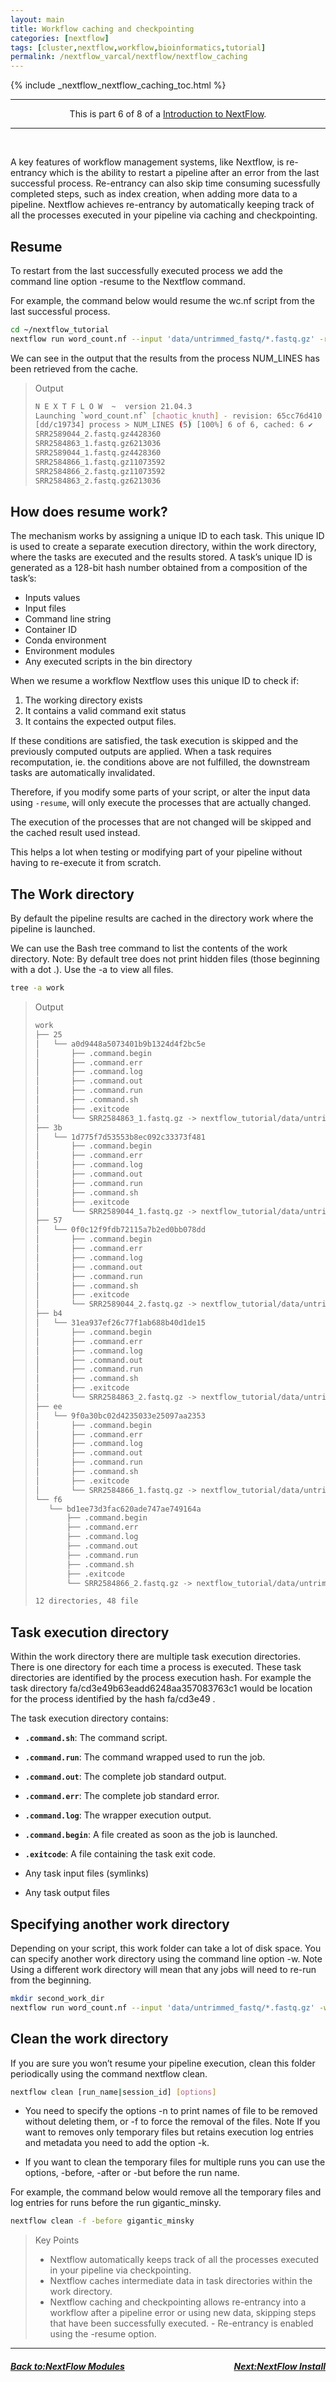 ```yaml
---
layout: main
title: Workflow caching and checkpointing
categories: [nextflow]
tags: [cluster,nextflow,workflow,bioinformatics,tutorial]
permalink: /nextflow_varcal/nextflow/nextflow_caching
---
```

{% include _nextflow_nextflow_caching_toc.html %}


<hr>
<center>This is part 6 of 8 of a <a href="/nextflow_varcal/nextflow/" target="_blank">Introduction to NextFlow</a>.</center>
<hr>

<br>

A key features of workflow management systems, like Nextflow, is re-entrancy which is the ability to restart a pipeline after an error from the last successful process. Re-entrancy can also skip time consuming sucessfully completed steps, such as index creation, when adding more data to a pipeline. Nextflow achieves re-entrancy by automatically keeping track of all the processes executed in your pipeline via caching and checkpointing.

## Resume

To restart from the last successfully executed process we add the command line option -resume to the Nextflow command.

For example, the command below would resume the wc.nf script from the last successful process.

```bash
cd ~/nextflow_tutorial
nextflow run word_count.nf --input 'data/untrimmed_fastq/*.fastq.gz' -resume
```
We can see in the output that the results from the process NUM_LINES has been retrieved from the cache.

>Output
>```bash
>N E X T F L O W  ~  version 21.04.3
>Launching `word_count.nf` [chaotic_knuth] - revision: 65cc76d410
>[dd/c19734] process > NUM_LINES (5) [100%] 6 of 6, cached: 6 ✔
>SRR2589044_2.fastq.gz4428360
>SRR2584863_1.fastq.gz6213036
>SRR2589044_1.fastq.gz4428360
>SRR2584866_1.fastq.gz11073592
>SRR2584866_2.fastq.gz11073592
>SRR2584863_2.fastq.gz6213036
>```

## How does resume work?

The mechanism works by assigning a unique ID to each task. This unique ID is used to create a separate execution directory, within the work directory, where the tasks are executed and the results stored. A task’s unique ID is generated as a 128-bit hash number obtained from a composition of the task’s:

*   Inputs values
*   Input files
*   Command line string
*   Container ID
*   Conda environment
*   Environment modules
*   Any executed scripts in the bin directory

When we resume a workflow Nextflow uses this unique ID to check if:

1.  The working directory exists
2.  It contains a valid command exit status
3.  It contains the expected output files.

If these conditions are satisfied, the task execution is skipped and the previously computed outputs are applied. When a task requires recomputation, ie. the conditions above are not fulfilled, the downstream tasks are automatically invalidated.

Therefore, if you modify some parts of your script, or alter the input data using `-resume`, will only execute the processes that are actually changed.

The execution of the processes that are not changed will be skipped and the cached result used instead.

This helps a lot when testing or modifying part of your pipeline without having to re-execute it from scratch.

## The Work directory

By default the pipeline results are cached in the directory work where the pipeline is launched.

We can use the Bash tree command to list the contents of the work directory. Note: By default tree does not print hidden files (those beginning with a dot .). Use the -a to view all files.

```bash
tree -a work
```

>Output
>```bash
>work
>├── 25
>│   └── a0d9448a5073401b9b1324d4f2bc5e
>│       ├── .command.begin
>│       ├── .command.err
>│       ├── .command.log
>│       ├── .command.out
>│       ├── .command.run
>│       ├── .command.sh
>│       ├── .exitcode
>│       └── SRR2584863_1.fastq.gz -> nextflow_tutorial/data/untrimmed_fastq/SRR2584863_1.fastq.gz
>├── 3b
>│   └── 1d775f7d53553b8ec092c33373f481
>│       ├── .command.begin
>│       ├── .command.err
>│       ├── .command.log
>│       ├── .command.out
>│       ├── .command.run
>│       ├── .command.sh
>│       ├── .exitcode
>│       └── SRR2589044_1.fastq.gz -> nextflow_tutorial/data/untrimmed_fastq/SRR2589044_1.fastq.gz
>├── 57
>│   └── 0f0c12f9fdb72115a7b2ed0bb078dd
>│       ├── .command.begin
>│       ├── .command.err
>│       ├── .command.log
>│       ├── .command.out
>│       ├── .command.run
>│       ├── .command.sh
>│       ├── .exitcode
>│       └── SRR2589044_2.fastq.gz -> nextflow_tutorial/data/untrimmed_fastq/SRR2589044_2.fastq.gz
>├── b4
>│   └── 31ea937ef26c77f1ab688b40d1de15
>│       ├── .command.begin
>│       ├── .command.err
>│       ├── .command.log
>│       ├── .command.out
>│       ├── .command.run
>│       ├── .command.sh
>│       ├── .exitcode
>│       └── SRR2584863_2.fastq.gz -> nextflow_tutorial/data/untrimmed_fastq/SRR2584863_2.fastq.gz
>├── ee
>│   └── 9f0a30bc02d4235033e25097aa2353
>│       ├── .command.begin
>│       ├── .command.err
>│       ├── .command.log
>│       ├── .command.out
>│       ├── .command.run
>│       ├── .command.sh
>│       ├── .exitcode
>│       └── SRR2584866_1.fastq.gz -> nextflow_tutorial/data/untrimmed_fastq/SRR2584866_1.fastq.gz
>└── f6
>    └── bd1ee73d3fac620ade747ae749164a
>        ├── .command.begin
>        ├── .command.err
>        ├── .command.log
>        ├── .command.out
>        ├── .command.run
>        ├── .command.sh
>        ├── .exitcode
>        └── SRR2584866_2.fastq.gz -> nextflow_tutorial/data/untrimmed_fastq/SRR2584866_2.fastq.gz
>
>12 directories, 48 file
>```

## Task execution directory

Within the work directory there are multiple task execution directories. There is one directory for each time a process is executed. These task directories are identified by the process execution hash. For example the task directory fa/cd3e49b63eadd6248aa357083763c1 would be location for the process identified by the hash fa/cd3e49 .

The task execution directory contains:

*   **`.command.sh`**: The command script.

*   **`.command.run`**: The command wrapped used to run the job.
   
*   **`.command.out`**: The complete job standard output.
   
*   **`.command.err`**: The complete job standard error.
   
*   **`.command.log`**: The wrapper execution output.
   
*   **`.command.begin`**: A file created as soon as the job is launched.
   
*   **`.exitcode`**: A file containing the task exit code.
   
*   Any task input files (symlinks)
   
*   Any task output files


## Specifying another work directory

Depending on your script, this work folder can take a lot of disk space. You can specify another work directory using the command line option -w. Note Using a different work directory will mean that any jobs will need to re-run from the beginning.

```bash
mkdir second_work_dir 
nextflow run word_count.nf --input 'data/untrimmed_fastq/*.fastq.gz' -w second_work_dir -resume
```

## Clean the work directory

If you are sure you won’t resume your pipeline execution, clean this folder periodically using the command nextflow clean.

```bash
nextflow clean [run_name|session_id] [options]
```

*   You need to specify the options -n to print names of file to be removed without deleting them, or -f to force the removal of the files. Note If you want to removes only temporary files but retains execution log entries and metadata you need to add the option -k.

*   If you want to clean the temporary files for multiple runs you can use the options, -before, -after or -but before the run name.

For example, the command below would remove all the temporary files and log entries for runs before the run gigantic_minsky.

```bash
nextflow clean -f -before gigantic_minsky
```


> Key Points
>*  Nextflow automatically keeps track of all the processes executed in your pipeline via checkpointing.
>*  Nextflow caches intermediate data in task directories within the work directory.
>*  Nextflow caching and checkpointing allows re-entrancy into a workflow after a pipeline error or using new data, skipping steps that have been successfully executed. - Re-entrancy is enabled using the -resume option.

---

<h5><a href="/nextflow_varcal/nextflow/nextflow_modules" style="float: left"><b>Back to:</b>NextFlow Modules</a>

<a href="/nextflow_varcal/nextflow/nextflow_install" style="float: right"><b>Next:</b>NextFlow Install</a></h5>
